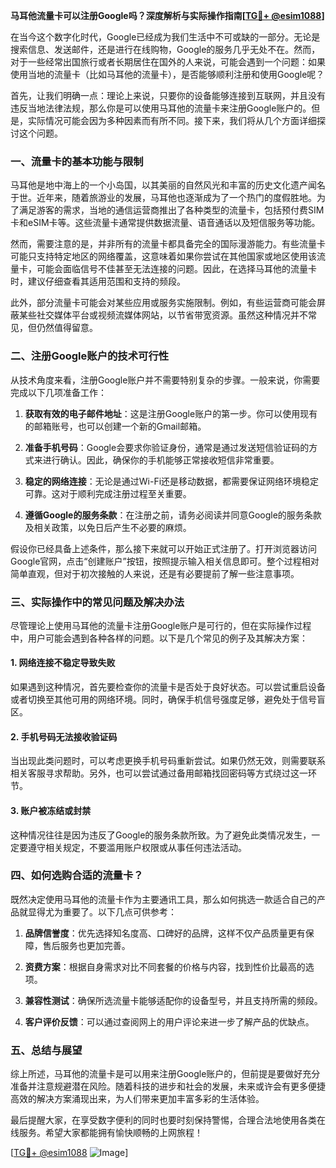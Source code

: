 **马耳他流量卡可以注册Google吗？深度解析与实际操作指南[[TG💪+ @esim1088](https://t.me/s/esim1088)]**

在当今这个数字化时代，Google已经成为我们生活中不可或缺的一部分。无论是搜索信息、发送邮件，还是进行在线购物，Google的服务几乎无处不在。然而，对于一些经常出国旅行或者长期居住在国外的人来说，可能会遇到一个问题：如果使用当地的流量卡（比如马耳他的流量卡），是否能够顺利注册和使用Google呢？

首先，让我们明确一点：理论上来说，只要你的设备能够连接到互联网，并且没有违反当地法律法规，那么你是可以使用马耳他的流量卡来注册Google账户的。但是，实际情况可能会因为多种因素而有所不同。接下来，我们将从几个方面详细探讨这个问题。

### 一、流量卡的基本功能与限制

马耳他是地中海上的一个小岛国，以其美丽的自然风光和丰富的历史文化遗产闻名于世。近年来，随着旅游业的发展，马耳他也逐渐成为了一个热门的度假胜地。为了满足游客的需求，当地的通信运营商推出了各种类型的流量卡，包括预付费SIM卡和eSIM卡等。这些流量卡通常提供数据流量、语音通话以及短信服务等功能。

然而，需要注意的是，并非所有的流量卡都具备完全的国际漫游能力。有些流量卡可能只支持特定地区的网络覆盖，这意味着如果你尝试在其他国家或地区使用该流量卡，可能会面临信号不佳甚至无法连接的问题。因此，在选择马耳他的流量卡时，建议仔细查看其适用范围和支持的频段。

此外，部分流量卡可能会对某些应用或服务实施限制。例如，有些运营商可能会屏蔽某些社交媒体平台或视频流媒体网站，以节省带宽资源。虽然这种情况并不常见，但仍然值得留意。

### 二、注册Google账户的技术可行性

从技术角度来看，注册Google账户并不需要特别复杂的步骤。一般来说，你需要完成以下几项准备工作：

1. **获取有效的电子邮件地址**：这是注册Google账户的第一步。你可以使用现有的邮箱账号，也可以创建一个新的Gmail邮箱。
   
2. **准备手机号码**：Google会要求你验证身份，通常是通过发送短信验证码的方式来进行确认。因此，确保你的手机能够正常接收短信非常重要。

3. **稳定的网络连接**：无论是通过Wi-Fi还是移动数据，都需要保证网络环境稳定可靠。这对于顺利完成注册过程至关重要。

4. **遵循Google的服务条款**：在注册之前，请务必阅读并同意Google的服务条款及相关政策，以免日后产生不必要的麻烦。

假设你已经具备上述条件，那么接下来就可以开始正式注册了。打开浏览器访问Google官网，点击“创建账户”按钮，按照提示输入相关信息即可。整个过程相对简单直观，但对于初次接触的人来说，还是有必要提前了解一些注意事项。

### 三、实际操作中的常见问题及解决办法

尽管理论上使用马耳他的流量卡注册Google账户是可行的，但在实际操作过程中，用户可能会遇到各种各样的问题。以下是几个常见的例子及其解决方案：

#### 1. 网络连接不稳定导致失败

如果遇到这种情况，首先要检查你的流量卡是否处于良好状态。可以尝试重启设备或者切换至其他可用的网络环境。同时，确保手机信号强度足够，避免处于信号盲区。

#### 2. 手机号码无法接收验证码

当出现此类问题时，可以考虑更换手机号码重新尝试。如果仍然无效，则需要联系相关客服寻求帮助。另外，也可以尝试通过备用邮箱找回密码等方式绕过这一环节。

#### 3. 账户被冻结或封禁

这种情况往往是因为违反了Google的服务条款所致。为了避免此类情况发生，一定要遵守相关规定，不要滥用账户权限或从事任何违法活动。

### 四、如何选购合适的流量卡？

既然决定使用马耳他的流量卡作为主要通讯工具，那么如何挑选一款适合自己的产品就显得尤为重要了。以下几点可供参考：

1. **品牌信誉度**：优先选择知名度高、口碑好的品牌，这样不仅产品质量更有保障，售后服务也更加完善。

2. **资费方案**：根据自身需求对比不同套餐的价格与内容，找到性价比最高的选项。

3. **兼容性测试**：确保所选流量卡能够适配你的设备型号，并且支持所需的频段。

4. **客户评价反馈**：可以通过查阅网上的用户评论来进一步了解产品的优缺点。

### 五、总结与展望

综上所述，马耳他的流量卡是可以用来注册Google账户的，但前提是要做好充分准备并注意规避潜在风险。随着科技的进步和社会的发展，未来或许会有更多便捷高效的解决方案涌现出来，为人们带来更加丰富多彩的生活体验。

最后提醒大家，在享受数字便利的同时也要时刻保持警惕，合理合法地使用各类在线服务。希望大家都能拥有愉快顺畅的上网旅程！

[[TG💪+ @esim1088](https://t.me/s/esim1088) ![Image](https://i.postimg.cc/4NQfJmqS/Snipaste-2025-05-13-00-14-12.png)]